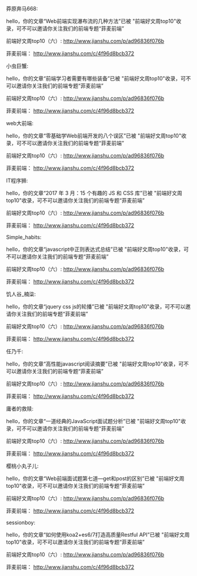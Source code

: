 
莽原奔马668:

hello，你的文章“Web前端实现瀑布流的几种方法”已被 "前端好文周top10"收录，可不可以邀请你关注我们的前端专题“菲麦前端”

前端好文周top10（六）:
http://www.jianshu.com/p/ad96836f076b

菲麦前端：
http://www.jianshu.com/c/4f96d8bcb372


小虫巨蟹:

hello，你的文章“前端学习者需要有哪些装备”已被 "前端好文周top10"收录，可不可以邀请你关注我们的前端专题“菲麦前端”

前端好文周top10（六）:
http://www.jianshu.com/p/ad96836f076b

菲麦前端：
http://www.jianshu.com/c/4f96d8bcb372


web大前端:

hello，你的文章“零基础学Web前端开发的八个误区”已被 "前端好文周top10"收录，可不可以邀请你关注我们的前端专题“菲麦前端”

前端好文周top10（六）:
http://www.jianshu.com/p/ad96836f076b

菲麦前端：
http://www.jianshu.com/c/4f96d8bcb372


IT程序狮:

hello，你的文章“2017 年 3 月：15 个有趣的 JS 和 CSS 库”已被 "前端好文周top10"收录，可不可以邀请你关注我们的前端专题“菲麦前端”

前端好文周top10（六）:
http://www.jianshu.com/p/ad96836f076b

菲麦前端：
http://www.jianshu.com/c/4f96d8bcb372


Simple_habits:

hello，你的文章“javascript中正则表达式总结”已被 "前端好文周top10"收录，可不可以邀请你关注我们的前端专题“菲麦前端”

前端好文周top10（六）:
http://www.jianshu.com/p/ad96836f076b

菲麦前端：
http://www.jianshu.com/c/4f96d8bcb372


饥人谷_楠柒:

hello，你的文章“jquery css js的轮播”已被 "前端好文周top10"收录，可不可以邀请你关注我们的前端专题“菲麦前端”

前端好文周top10（六）:
http://www.jianshu.com/p/ad96836f076b

菲麦前端：
http://www.jianshu.com/c/4f96d8bcb372


任乃千:

hello，你的文章“高性能javascript阅读摘要”已被 "前端好文周top10"收录，可不可以邀请你关注我们的前端专题“菲麦前端”

前端好文周top10（六）:
http://www.jianshu.com/p/ad96836f076b

菲麦前端：
http://www.jianshu.com/c/4f96d8bcb372


庸者的救赎:

hello，你的文章“一道经典的JavaScript面试题分析”已被 "前端好文周top10"收录，可不可以邀请你关注我们的前端专题“菲麦前端”

前端好文周top10（六）:
http://www.jianshu.com/p/ad96836f076b

菲麦前端：
http://www.jianshu.com/c/4f96d8bcb372


樱桃小丸子儿:

hello，你的文章“Web前端面试题第七道—get和post的区别”已被 "前端好文周top10"收录，可不可以邀请你关注我们的前端专题“菲麦前端”

前端好文周top10（六）:
http://www.jianshu.com/p/ad96836f076b

菲麦前端：
http://www.jianshu.com/c/4f96d8bcb372


sessionboy:

hello，你的文章“如何使用koa2+es6/7打造高质量Restful API”已被 "前端好文周top10"收录，可不可以邀请你关注我们的前端专题“菲麦前端”

前端好文周top10（六）:
http://www.jianshu.com/p/ad96836f076b

菲麦前端：
http://www.jianshu.com/c/4f96d8bcb372

